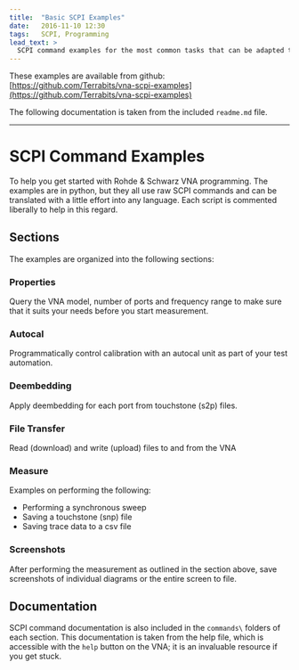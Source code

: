 ```yaml
---
title:  "Basic SCPI Examples"
date:   2016-11-10 12:30
tags:   SCPI, Programming
lead_text: >
  SCPI command examples for the most common tasks that can be adapted to any programming language.
---
```


These examples are available from github:  
[https://github.com/Terrabits/vna-scpi-examples](https://github.com/Terrabits/vna-scpi-examples)

The following documentation is taken from the included `readme.md` file.

<hr />

SCPI Command Examples
=====================
To help you get started with Rohde & Schwarz VNA programming. The examples are in python, but they all use raw SCPI commands and can be translated with a little effort into any language. Each script is commented liberally to help in this regard.

Sections
--------

The examples are organized into the following sections:  

### Properties
Query the VNA model, number of ports and frequency range to make sure that it suits your needs before you start measurement.

### Autocal
Programmatically control calibration with an autocal unit as part of your test automation.

### Deembedding
Apply deembedding for each port from touchstone (s2p) files.

### File Transfer
Read (download) and write (upload) files to and from the VNA

### Measure
Examples on performing the following:
- Performing a synchronous sweep
- Saving a touchstone (snp) file
- Saving trace data to a csv file

### Screenshots
After performing the measurement as outlined in the section above, save screenshots of individual diagrams or the entire screen to file.

Documentation
-------------
SCPI command documentation is also included in the `commands\` folders of each section. This documentation is taken from the help file, which is accessible with the `help` button on the VNA; it is an invaluable resource if you get stuck.

